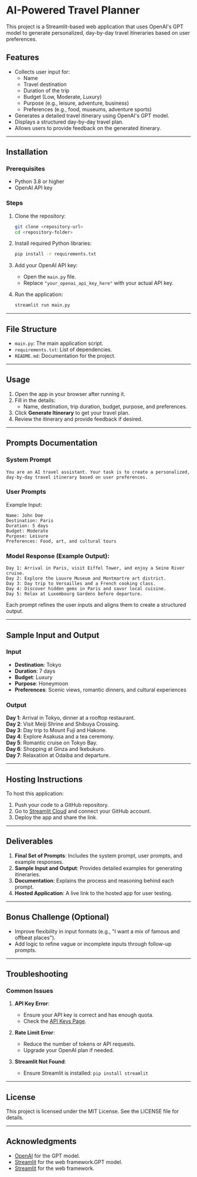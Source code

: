 # AI-Powered Travel Planner

This project is a Streamlit-based web application that uses OpenAI's GPT model to generate personalized, day-by-day travel itineraries based on user preferences.

## Features
- Collects user input for:
  - Name
  - Travel destination
  - Duration of the trip
  - Budget (Low, Moderate, Luxury)
  - Purpose (e.g., leisure, adventure, business)
  - Preferences (e.g., food, museums, adventure sports)
- Generates a detailed travel itinerary using OpenAI's GPT model.
- Displays a structured day-by-day travel plan.
- Allows users to provide feedback on the generated itinerary.

---

## Installation
### Prerequisites
- Python 3.8 or higher
- OpenAI API key

### Steps
1. Clone the repository:
   ```bash
   git clone <repository-url>
   cd <repository-folder>
   ```
2. Install required Python libraries:
   ```bash
   pip install -r requirements.txt
   ```
3. Add your OpenAI API key:
   - Open the `main.py` file.
   - Replace `"your_openai_api_key_here"` with your actual API key.

4. Run the application:
   ```bash
   streamlit run main.py
   ```

---

## File Structure
- `main.py`: The main application script.
- `requirements.txt`: List of dependencies.
- `README.md`: Documentation for the project.

---

## Usage
1. Open the app in your browser after running it.
2. Fill in the details:
   - Name, destination, trip duration, budget, purpose, and preferences.
3. Click **Generate Itinerary** to get your travel plan.
4. Review the itinerary and provide feedback if desired.

---

## Prompts Documentation
### System Prompt
```plaintext
You are an AI travel assistant. Your task is to create a personalized, day-by-day travel itinerary based on user preferences.
```

### User Prompts
Example Input:
```plaintext
Name: John Doe
Destination: Paris
Duration: 5 days
Budget: Moderate
Purpose: Leisure
Preferences: Food, art, and cultural tours
```

### Model Response (Example Output):
```plaintext
Day 1: Arrival in Paris, visit Eiffel Tower, and enjoy a Seine River cruise.
Day 2: Explore the Louvre Museum and Montmartre art district.
Day 3: Day trip to Versailles and a French cooking class.
Day 4: Discover hidden gems in Paris and savor local cuisine.
Day 5: Relax at Luxembourg Gardens before departure.
```

Each prompt refines the user inputs and aligns them to create a structured output.

---

## Sample Input and Output
### Input
- **Destination**: Tokyo  
- **Duration**: 7 days  
- **Budget**: Luxury  
- **Purpose**: Honeymoon  
- **Preferences**: Scenic views, romantic dinners, and cultural experiences

### Output
**Day 1**: Arrival in Tokyo, dinner at a rooftop restaurant.  
**Day 2**: Visit Meiji Shrine and Shibuya Crossing.  
**Day 3**: Day trip to Mount Fuji and Hakone.  
**Day 4**: Explore Asakusa and a tea ceremony.  
**Day 5**: Romantic cruise on Tokyo Bay.  
**Day 6**: Shopping at Ginza and Ikebukuro.  
**Day 7**: Relaxation at Odaiba and departure.

---

## Hosting Instructions
To host this application:
1. Push your code to a GitHub repository.
2. Go to [Streamlit Cloud](https://streamlit.io/cloud) and connect your GitHub account.
3. Deploy the app and share the link.

---

## Deliverables
1. **Final Set of Prompts**: Includes the system prompt, user prompts, and example responses.
2. **Sample Input and Output**: Provides detailed examples for generating itineraries.
3. **Documentation**: Explains the process and reasoning behind each prompt.
4. **Hosted Application**: A live link to the hosted app for user testing.

---

## Bonus Challenge (Optional)
- Improve flexibility in input formats (e.g., "I want a mix of famous and offbeat places").
- Add logic to refine vague or incomplete inputs through follow-up prompts.

---

## Troubleshooting
### Common Issues
1. **API Key Error**:
   - Ensure your API key is correct and has enough quota.
   - Check the [API Keys Page](https://platform.openai.com/account/api-keys).

2. **Rate Limit Error**:
   - Reduce the number of tokens or API requests.
   - Upgrade your OpenAI plan if needed.

3. **Streamlit Not Found**:
   - Ensure Streamlit is installed: `pip install streamlit`

---

## License
This project is licensed under the MIT License. See the LICENSE file for details.

---

## Acknowledgments
- [OpenAI](https://platform.openai.com/) for the GPT model.
- [Streamlit](https://streamlit.io/) for the web framework.GPT model.
- [Streamlit](https://streamlit.io/) for the web framework.
